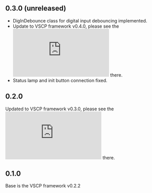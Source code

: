 ## 0.3.0 (unreleased)

- DigInDebounce class for digital input debouncing implemented.
- Update to VSCP framework v0.4.0, please see the ![changelog](https://github.com/BlueAndi/vscp-framework/blob/v0.4.0/CHANGELOG.md) there.
- Status lamp and init button connection fixed.

## 0.2.0

Updated to VSCP framework v0.3.0, please see the ![changelog](https://github.com/BlueAndi/vscp-framework/blob/v0.3.0/CHANGELOG.md) there.

## 0.1.0

Base is the VSCP framework v0.2.2
